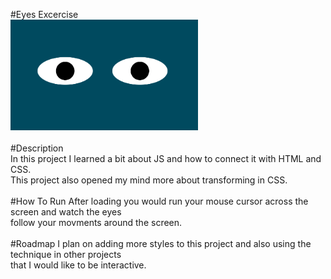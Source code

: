 #Eyes Excercise
</br>
<img src= "eyesThumbnail.png" width= '300px' />
</br>
</br>
#Description
</br>
In this project I learned a bit about JS and how to connect it with HTML and CSS.
</br>
This project also opened my mind more about transforming in CSS.
</br>
</br>
#How To Run
After loading you would run your mouse cursor across the screen and watch the eyes 
</br>
follow your movments around the screen.
</br>
</br>
#Roadmap
I plan on adding more styles to this project and also using the technique in other projects
</br>
that I would like to be interactive. 
